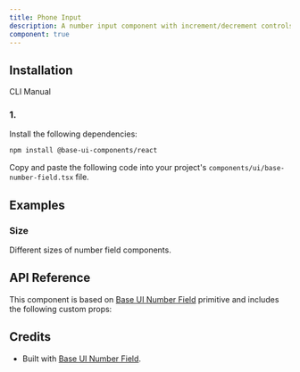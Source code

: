 ```yaml
---
title: Phone Input
description: A number input component with increment/decrement controls and validation. Built on top of Base UI Number Field component.
component: true
---
```


## Installation

  CLI
  Manual

### 1. 
Install the following dependencies:

```bash
npm install @base-ui-components/react
```

Copy and paste the following code into your project's `components/ui/base-number-field.tsx` file.

## Examples

### Size

Different sizes of number field components.

## API Reference

This component is based on [Base UI Number Field](https://base-ui.com/react/components/number-field) primitive and includes the following custom props:

## Credits

- Built with [Base UI Number Field](https://base-ui.com/react/components/number-field).